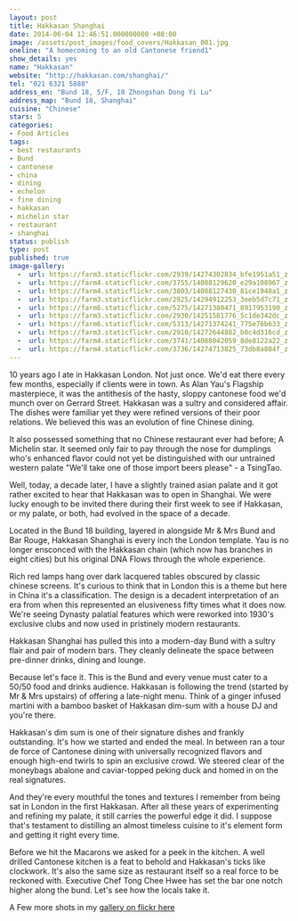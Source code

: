 ```yaml
---
layout: post
title: Hakkasan Shanghai
date: 2014-06-04 12:46:51.000000000 +08:00
image: /assets/post_images/food_covers/Hakkasan_001.jpg
oneline: "A homecoming to an old Cantonese friend1"
show_details: yes
name: "Hakkasan"
website: "http://hakkasan.com/shanghai/"
tel: "021 6321 5888"
address_en: "Bund 18, 5/F, 18 Zhongshan Dong Yi Lu"
address_map: "Bund 18, Shanghai"
cuisine: "Chinese"
stars: 5
categories:
- Food Articles
tags:
- best restaurants
- Bund
- cantonese
- china
- dining
- echelon
- fine dining
- hakkasan
- michelin star
- restaurant
- shanghai
status: publish
type: post
published: true
image-gallery:
  -  url: https://farm3.staticflickr.com/2939/14274302834_bfe1951a51_z.jpg
  -  url: https://farm4.staticflickr.com/3755/14088129620_e29a108967_z.jpg
  -  url: https://farm4.staticflickr.com/3803/14088127430_81ce1948a1_z.jpg
  -  url: https://farm3.staticflickr.com/2925/14294912253_3eeb5d7c71_z.jpg
  -  url: https://farm6.staticflickr.com/5275/14271380471_8917953190_z.jpg
  -  url: https://farm3.staticflickr.com/2930/14251581776_5c1de342dc_z.jpg
  -  url: https://farm6.staticflickr.com/5313/14271374241_775e76b633_z.jpg
  -  url: https://farm3.staticflickr.com/2910/14272644882_b0c4d316cd_z.jpg
  -  url: https://farm4.staticflickr.com/3741/14088042059_8de8122a22_z.jpg
  -  url: https://farm4.staticflickr.com/3736/14274713825_73db8a884f_z.jpg
---
```

10 years ago I ate in Hakkasan London. Not just once. We'd eat there every few months, especially if clients were in town. As Alan Yau's Flagship masterpiece, it was the antithesis of the hasty, sloppy cantonese food we'd munch over on Gerrard Street. Hakkasan was a sultry and considered affair. The dishes were familiar yet they were refined versions of their poor relations. We believed this was an evolution of fine Chinese dining.

It also possessed something that no Chinese restaurant ever had before; A Michelin star. It seemed only fair to pay through the nose for dumplings who's enhanced flavor could not yet be distinguished with our untrained western palate "We'll take one of those import beers please" - a TsingTao.

Well, today, a decade later, I have a slightly trained asian palate and it got rather excited to hear that Hakkasan was to open in Shanghai. We were lucky enough to be invited there during their first week to see if Hakkasan, or my palate, or both, had evolved in the space of a decade.

Located in the Bund 18 building, layered in alongside Mr & Mrs Bund and Bar Rouge, Hakkasan Shanghai is every inch the London template. Yau is no longer ensconced with the Hakkasan chain (which now has branches in eight cities) but his original DNA Flows through the whole experience.

Rich red lamps hang over dark lacquered tables obscured by classic chinese screens. It's curious to think that in London this is a theme but here in China it's a classification. The design is a decadent interpretation of an era from when this represented an elusiveness fifty times what it does now. We're seeing Dynasty palatial features which were reworked into 1930's exclusive clubs and now used in pristinely modern restaurants.

Hakkasan Shanghai has pulled this into a modern-day Bund with a sultry flair and pair of modern bars. They cleanly delineate the space between pre-dinner drinks, dining and lounge.

Because let's face it. This is the Bund and every venue must cater to a 50/50 food and drinks audience. Hakkasan is following the trend (started by Mr & Mrs upstairs) of offering a late-night menu. Think of a ginger infused martini with a bamboo basket of Hakkasan dim-sum with a house DJ and you're there.

Hakkasan's dim sum is one of their signature dishes and frankly outstanding. It's how we started and ended the meal. In between ran a tour de force of Cantonese dining with universally recognized flavors and enough high-end twirls to spin an exclusive crowd. We steered clear of the moneybags abalone and caviar-topped peking duck and homed in on the real signatures.

And they're every mouthful the tones and textures I remember from being sat in London in the first Hakkasan. After all these years of experimenting and refining my palate, it still carries the powerful edge it did. I suppose that's testament to distilling an almost timeless cuisine to it's element form and getting it right every time.

Before we hit the Macarons we asked for a peek in the kitchen. A well drilled Cantonese kitchen is a feat to behold and Hakkasan's ticks like clockwork. It's also the same size as restaurant itself so a real force to be reckoned with. Executive Chef Tong Chee Hwee has set the bar one notch higher along the bund. Let's see how the locals take it.

A Few more shots in my <a href="https://www.flickr.com/photos/triplefivechina/sets/72157644443052137/" title="Hakkasan Photo Gallery" target="_blank">gallery on flickr here</a>